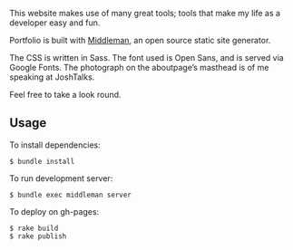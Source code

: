
This website makes use of many great tools; tools that make my life as a developer easy and fun.

Portfolio is built with [Middleman](http://www.middlemanapp.com), an open source static site generator.

The CSS is written in Sass. The font used is Open Sans, and is served via Google Fonts. The photograph on the aboutpage’s masthead is of me speaking at JoshTalks.

Feel free to take a look round.

## Usage

To install dependencies: 

```
$ bundle install
```
To run development server:

```
$ bundle exec middleman server
```

To deploy on gh-pages:
```
$ rake build
$ rake publish
```

